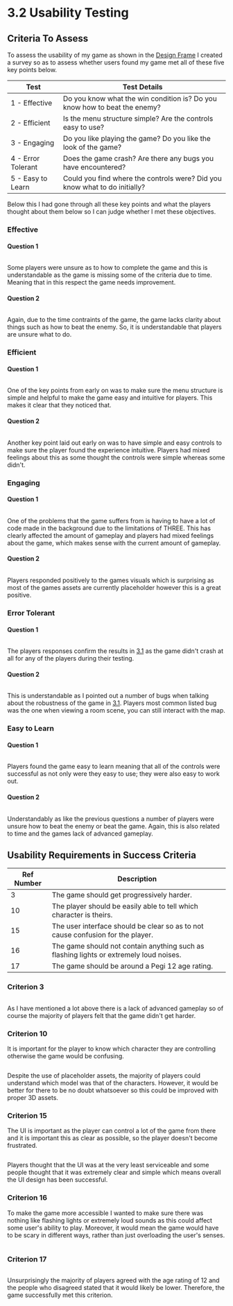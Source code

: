 # 3.2 Usability Testing

## Criteria To Assess

To assess the usability of my game as shown in the [Design Frame](../2-design-and-development/systems-diagram.md#usability-features) I created a survey so as to assess whether users found my game met all of these five key points below.

| Test               | Test Details                                                               |
| ------------------ | -------------------------------------------------------------------------- |
| 1 - Effective      | Do you know what the win condition is? Do you know how to beat the enemy?  |
| 2 - Efficient      | Is the menu structure simple? Are the controls easy to use?                |
| 3 - Engaging       | Do you like playing the game? Do you like the look of the game?            |
| 4 - Error Tolerant | Does the game crash? Are there any bugs you have encountered?              |
| 5 - Easy to Learn  | Could you find where the controls were? Did you know what to do initially? |

Below this I had gone through all these key points and what the players thought about them below so I can judge whether I met these objectives.

### Effective

#### Question 1

<figure><img src="https://lh6.googleusercontent.com/bdAXs51aUfYaGAjTH9nmAkJhS03LN1NRM75Qds1qtqVqhiJQ9Jne5wu2znNWC__4wy3UuQKskNmjBC4ZpeaKzuGZq8ENb2bLsjobgMjGNihnRLuVhC4OnuFcPFMIsfMzxlAm-5gld8gaLRj2jfmBwGTF05K2STWO7XoT_WtTnP91LpFa7kAZi3Qfbg" alt=""><figcaption></figcaption></figure>

Some players were unsure as to how to complete the game and this is understandable as the game is missing some of the criteria due to time. Meaning that in this respect the game needs improvement.

#### Question 2

<figure><img src="https://lh4.googleusercontent.com/cm1ng_62WzZA3I9f4gtJqujQTfFmCnA_prw1nQx_DI3FfHhViYSYDhYwAheQ0CDYG8_PLEM9iKUhTBtz7rEs_imNw9eS67dwWfPkmHFECkm-Pdrn4W4qUJSuGIY4Zs6Be8iX8bCwYpg6pX9KyUG2GA4pv75kvtCk9cD4pkt-69oWfukvkxHFS7-i1w" alt=""><figcaption></figcaption></figure>

Again, due to the time contraints of the game, the game lacks clarity about things such as how to beat the enemy. So, it is understandable that players are unsure what to do.

### Efficient

#### Question 1

<figure><img src="https://lh6.googleusercontent.com/gY2zTtpkIbJ9hmzS8weyOUiHnjELlwfMCtwK9-TSUx1xkifpWvZXVFLXq5JZyHKWZHtrDvIpHZL92c3ck2zdTWfRdjxLaX9vCfJYjfFnmqFsKgKMKKOWWt-O8QQW3vFRBpY_oFjPBaEUCr421UnvFXoR-YkM4BdXvef_EgZ1kaxhuc2scV6OoSpETg" alt=""><figcaption></figcaption></figure>

One of the key points from early on was to make sure the menu structure is simple and helpful to make the game easy and intuitive for players. This makes it clear that they noticed that.

#### Question 2

<figure><img src="https://lh3.googleusercontent.com/oXf5XzMdmSgWXsBJVBuVwQOt8xxXZeTEKtJzCy_6sy2bA0CKMuDWruuA55rEKojchZZC6-5Ku6txdakx89w3rqRj2EDU-JFiNFhuYY7BWIy2K2Um_67gR3qrCB3AQAtb_L7-S1yQeQYNpWa4yQrDe_yiuFQ2NIHvocHXzfCzjRPrWHLem4qgSurEAA" alt=""><figcaption></figcaption></figure>

Another key point laid out early on was to have simple and easy controls to make sure the player found the experience intuitive. Players had mixed feelings about this as some thought the controls were simple whereas some didn't.

### Engaging

#### Question 1

<figure><img src="https://lh5.googleusercontent.com/zxF1RTl9ZRGvBLkVPpJxVuGyWYBPAu_BdCftoNWA7SraK2SIfiKXI_FPqBBaRf6-Xzjlu-exMhal9CMLdUxKO39Gi-EuAIA4SMiTd-NGz6cdIn6bLn4YfJmYs2flrJA71Zegvz7SCeffhLAxlG-gkfl858kkh6O7wad2JFw44RLJrkm0ZCxpHmqtXw" alt=""><figcaption></figcaption></figure>

One of the problems that the game suffers from is having to have a lot of code made in the background due to the limitations of THREE. This has clearly affected the amount of gameplay and players had mixed feelings about the game, which makes sense with the current amount of gameplay.

#### Question 2

<figure><img src="https://lh4.googleusercontent.com/OU4pb_4wh1nSn8if7BIyPfJ72ETjC02kPwhkQJCw1tK5rJpqs-vz_2dz8EaEADeKsQmuUTLZrCAi2SnAg3-ZKMXYgQ2YDam--lJGp-9zDfy19ImGZq-XLJEDoYsBp2LpP8b442X3qT2nRUyKtEb3K8gGksy8nDO81PFx1i_g1C2gnFh-id1HqK3CPQ" alt=""><figcaption></figcaption></figure>

Players responded positively to the games visuals which is surprising as most of the games assets are currently placeholder however this is a great positive.

### Error Tolerant

#### Question 1

<figure><img src="https://lh6.googleusercontent.com/I2prL417zT0slIEc1ZZNYZF2lHz7msPGharg6PkH9JSZH8K8OAo-diQ_W7yN2lUxv8p0scAyvk00EBQGL_EVFKPe7ZC3p7bFN4L1UcGEnLf2TragW_uR6Av1P1YBGYiteQOeYh2_eEVf2naqA4osJmmp0K2FHH-flAvysJE3JWH4CZuT5LLRqBqdRA" alt=""><figcaption></figcaption></figure>

The players responses confirm the results in [3.1](3.1-robustness.md) as the game didn't crash at all for any of the players during their testing.

#### Question 2

<figure><img src="https://lh3.googleusercontent.com/k2FTKr5RnfyW5epO0sHguKnnINpS0YjA8z-sI96ULCtReibJoZn13Pda7aQipIhJdBtnqpKNTdZo6jyRdA0jd55xfEl7S3pb3O_U2Jjuvfuqo3R733sFfpUPmgsjvZZNfc6p4MtzzethbLzbykMKe-2CLCq2kWYDFG_qzwWyJtJ8G1mRAQzrvHQu6A" alt=""><figcaption></figcaption></figure>

This is understandable as I pointed out a number of bugs when talking about the robustness of the game in [3.1](3.1-robustness.md). Players most common listed bug was the one when viewing a room scene, you can still interact with the map.

### Easy to Learn

#### Question 1

<figure><img src="https://lh3.googleusercontent.com/aTb2dS8UCdmmuN0aER3pQqaFT1zM73XGSzPvGvp-FLCwsFV-21abq2jMw8PM1z9HMioWoj5CgjHQAvuhOAnwhkkVpvoc6MRPgvlHgw8yx0RAYZSPraB06eDcM1yoA2-PNLr59H49pptALxhfvn7vJD-LxsE6y4unM95oSYa1t-DPQ5uCp8s9kNSLzw" alt=""><figcaption></figcaption></figure>

Players found the game easy to learn meaning that all of the controls were successful as not only were they easy to use; they were also easy to work out.

#### Question 2

<figure><img src="https://lh4.googleusercontent.com/TOxTcS2pXS1g_dM21f3FlJR5hiaCoYipYl_NuRA4C_9sNxzvqZrptLj3xr6zoRsWR5NStH4F9E8Esocm_mKYUghOWSdDGSD7WJsODdw7BPPwA59EInXso1bTrnKc00GE5LzsOAkTQqaAX8b4duSNfzncGUUjqcmKTIOOMaaV4UXBPAissayq1ELrCA" alt=""><figcaption></figcaption></figure>

Understandably as like the previous questions a number of players were unsure how to beat the enemy or beat the game. Again, this is also related to time and the games lack of advanced gameplay.

## Usability Requirements in Success Criteria

| Ref Number | Description                                                                            |
| ---------- | -------------------------------------------------------------------------------------- |
| 3          | The game should get progressively harder.                                              |
| 10         | The player should be easily able to tell which character is theirs.                    |
| 15         | The user interface should be clear so as to not cause confusion for the player.        |
| 16         | The game should not contain anything such as flashing lights or extremely loud noises. |
| 17         | The game should be around a Pegi 12 age rating.                                        |

### Criterion 3

<figure><img src="https://lh4.googleusercontent.com/2VW9arStOeklTGqCt6qH9wr-cncru4RCs_kpqhhs_zpprQ82_c4kZ2MMjAucQHsCdsL-WIZtgGuZ89KYk0VuDdqGp21ydDb3T2nOIGKpzVvQrWU8nXyKIWdJCSVjQ0gaXbIi4pywqvOP7CjFvv_je0iS0bm1AiNEnheVYoErzB5ilDexOW2D0srjGg" alt=""><figcaption></figcaption></figure>

As I have mentioned a lot above there is a lack of advanced gameplay so of course the majority of players felt that the game didn't get harder.

### Criterion 10

It is important for the player to know which character they are controlling otherwise the game would be confusing.

<figure><img src="https://lh6.googleusercontent.com/gQ86MhYzxVydtL4aSHRojOKbnIm_CbqY6bfjm41fkJCCjM-dI_qOCg52kdhQ-G6fUVCR9aShaSCB1Cp-B9TE21NzW6vc0QvhVcd7KqMFEBu74re9UcEbF-TPVAOFwtbKp_UwTzgLuSd3pcY1orC5Ek8i3-j-L1ZJ5W3pC3xjqYA-kVR7B98G7Tqanw" alt=""><figcaption></figcaption></figure>

Despite the use of placeholder assets, the majority of players could understand which model was that of the characters. However, it would be better for there to be no doubt whatsoever so this could be improved with proper 3D assets.

### Criterion 15

The UI is important as the player can control a lot of the game from there and it is important this as clear as possible, so the player doesn't become frustrated.

<figure><img src="https://lh4.googleusercontent.com/06qfsyVP3Fb9Xb6C15RC2JRFPsw-XGXyoYfZXcQPVfLcVRKxoOWZLygiv6IW6rKJCX3AiZAk7PJ_tCepIGjIRMNmgXh2s8Y6MZWgs0eFLEv3fyUMbqDa3a_iWkyTvA0YYG0VErZn2APMqDrDLp67wtMoUzPNR5w5lOfptahYbx6lBL4v1ccSuhJRbQ" alt=""><figcaption></figcaption></figure>

Players thought that the UI was at the very least serviceable and some people thought that it was extremely clear and simple which means overall the UI design has been successful.

### Criterion 16

To make the game more accessible I wanted to make sure there was nothing like flashing lights or extremely loud sounds as this could affect some user's ability to play. Moreover, it would mean the game would have to be scary in different ways, rather than just overloading the user's senses.

<figure><img src="https://lh6.googleusercontent.com/GEybpYuXu3GPBcn9HHB_vogqdLBvFA-jIbk0wOHitLEHgtr9YOVSfPCt3batNeYil-3g2L7ieaYyZKCiZMiUCIeo_Lta6m86er1d7-Y4WNV2KFDOxRww4pwRchveIApzovGKS-vekUwNZiHkmnK6NT-OzZuFmbbSMoXvkzyPjkaehizY_YyXeiek" alt=""><figcaption></figcaption></figure>

### Criterion 17

<figure><img src="https://lh4.googleusercontent.com/FNYyYHwpiR080LZC2DzVDwAJpe-Qm7UfcDP1fTMEfRZpyCLSLuhJSClp1Y3bCasYNUQQsoSas2fQzR3EijJJUIq0rEjx_wsVawcYUK5kNKefCXpHcFEMhBoneOo03emKMdVpC3qYBpF7pf1H0LWNpNmJQtG-EPhTGv4vMZFQC26uLyj6UZ5jL-VL" alt=""><figcaption></figcaption></figure>

Unsurprisingly the majority of players agreed with the age rating of 12 and the people who disagreed stated that it would likely be lower. Therefore, the game successfully met this criterion.
